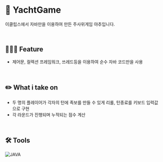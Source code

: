 # 📝 YachtGame

이클립스에서 자바만을 이용하여 만든 주사위게임 야추입니다.

<br/>

## 🧑🏻‍💻 Feature

- 제어문, 컬렉션 프레임워크, 쓰레드등을 이용하여 순수 자바 코드만을 사용

<br/>

## :pencil2: What i take on

- 두 명의 플레이어가 각자의 턴에 족보를 만들 수 있게 리롤, 턴종료를 키보드 입력값으로 구현
- 각 라운드가 진행되며 누적되는 점수 계산

<br/>

## 🛠 Tools
![JAVA](https://img.shields.io/badge/Java-007396?style=flat-square&logo=Java&logoColor=white)
<br/>
